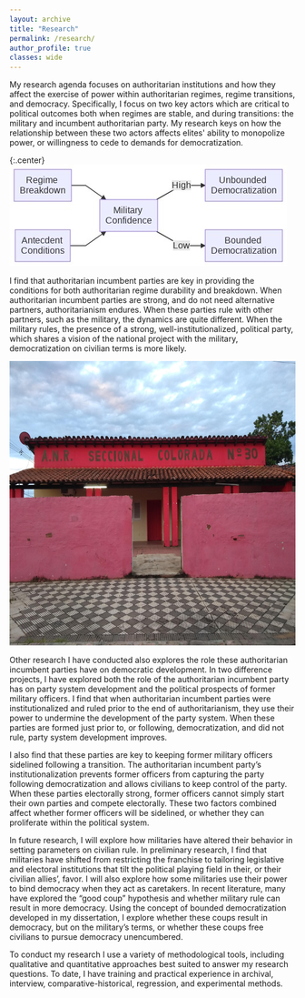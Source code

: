 ```yaml
---
layout: archive
title: "Research"
permalink: /research/
author_profile: true
classes: wide
---
```


My research agenda focuses on authoritarian institutions and how they affect the exercise of power within authoritarian regimes, regime transitions, and democracy. Specifically, I focus on two key actors which are critical to political outcomes both when regimes are stable, and during transitions: the military and incumbent authoritarian party. My research keys on how the relationship between these two actors affects elites' ability to monopolize power, or willingness to cede to demands for democratization. 

{:.center}
![](/assets/images/figure1_2.jpg#center)
<style>
.center {
    text-align:center;
}
</style>

I find that authoritarian incumbent parties are key in providing the conditions for both authoritarian regime durability and breakdown. When authoritarian incumbent parties are strong, and do not need alternative partners, authoritarianism endures. When these parties rule with other partners, such as the military, the dynamics are quite different.  When the military rules, the presence of a strong, well-institutionalized, political party, which shares a vision of the national project with the military, democratization on civilian terms is more likely. 


<img src="/assets/images/fieldwork2.jpg" height="500" width="1000">

Other research I have conducted also explores the role these authoritarian incumbent parties have on democratic development. In two difference projects, I have explored both the role of the authoritarian incumbent party has on party system development and the political prospects of former military officers. I find that when authoritarian incumbent parties were institutionalized and ruled prior to the end of authoritarianism, they use their power to undermine the development of the party system. When these parties are formed just prior to, or following, democratization, and did not rule, party system development improves. 

I also find that these parties are key to keeping former military officers sidelined following a transition. The authoritarian incumbent party’s institutionalization prevents former officers from capturing the party following democratization and allows civilians to keep control of the party. When these parties electorally strong, former officers cannot simply start their own parties and compete electorally. These two factors combined affect whether former officers will be sidelined, or whether they can proliferate within the political system. 

In future research, I will explore how militaries have altered their behavior in setting parameters on civilian rule. In preliminary research, I find that militaries have shifted from restricting the franchise to tailoring legislative and electoral institutions that tilt the political playing field in their, or their civilian allies’, favor.  I will also explore how some militaries use their power to bind democracy when they act as caretakers. In recent literature, many have explored the “good coup” hypothesis and whether military rule can result in more democracy. Using the concept of bounded democratization developed in my dissertation, I explore whether these coups result in democracy, but on the military’s terms, or whether these coups free civilians to pursue democracy unencumbered. 

To conduct my research I use a variety of methodological tools, including qualitative and quantitative approaches best suited to answer my research questions. To date, I have training and practical experience in archival, interview, comparative-historical, regression, and experimental methods.
